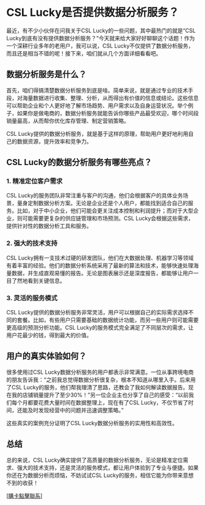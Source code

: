 # CSL Lucky是否提供数据分析服务？

最近，有不少小伙伴在问我关于CSL Lucky的一些问题，其中最热门的就是“CSL Lucky到底有没有提供数据分析服务？”今天就来给大家好好聊聊这个话题！作为一个深耕行业多年的老用户，我可以说，CSL Lucky不仅提供了数据分析服务，而且还是相当不错的呢！接下来，咱们就从几个方面详细看看吧。

## 数据分析服务是什么？

首先，咱们得搞清楚数据分析服务到底是啥。简单来说，就是通过专业的技术手段，对海量数据进行收集、整理、分析，从而得出有价值的信息或结论。这些信息可以帮助企业和个人更好地了解市场趋势、用户需求以及自身运营状况。举个例子，如果你是做电商的，数据分析服务就能告诉你哪些产品最受欢迎，哪个时间段销量最高，从而帮你优化库存管理、制定营销策略。

CSL Lucky提供的数据分析服务，就是基于这样的原理，帮助用户更好地利用自己的数据资源，提升效率和竞争力。

## CSL Lucky的数据分析服务有哪些亮点？

### 1. **精准定位客户需求**

CSL Lucky的服务团队非常注重与客户的沟通，他们会根据客户的具体业务场景，量身定制数据分析方案。无论是企业还是个人用户，都能找到适合自己的服务。比如，对于中小企业，他们可能会更关注成本控制和利润提升；而对于大型企业，则可能需要更复杂的供应链管理和市场预测。CSL Lucky会根据这些需求，提供针对性的数据分析工具和服务。

### 2. **强大的技术支持**

CSL Lucky拥有一支技术过硬的研发团队，他们在大数据处理、机器学习等领域有着丰富的经验。他们的数据分析系统采用了最新的算法和技术，能够快速处理海量数据，并生成直观易懂的报告。无论是图表展示还是深度报告，都能够让用户一目了然地看到关键信息。

### 3. **灵活的服务模式**

CSL Lucky提供的数据分析服务非常灵活，用户可以根据自己的实际需求选择不同的套餐。比如，有些用户只需要基础的数据统计功能，而另一些用户则可能需要更高级的预测分析功能。CSL Lucky的服务模式完全满足了不同层次的需求，让用户花最少的钱，得到最大的价值。

## 用户的真实体验如何？

很多使用过CSL Lucky数据分析服务的用户都表示非常满意。一位从事跨境电商的朋友告诉我：“之前我总觉得数据分析很复杂，根本不知道从哪里入手。后来用了CSL Lucky的服务，他们帮我理清了思路，还教会了我如何解读数据报告。现在我的店铺销量提升了至少30%！”另一位企业主也分享了自己的感受：“以前我们每个月都要花费大量时间在数据整理上，现在有了CSL Lucky，不仅节省了时间，还能及时发现经营中的问题并迅速调整策略。”

这些真实的案例充分证明了CSL Lucky数据分析服务的实用性和高效性。

## 总结

总的来说，CSL Lucky确实提供了高质量的数据分析服务，无论是精准定位需求、强大的技术支持，还是灵活的服务模式，都让用户体验到了专业与便捷。如果你还在为数据分析而烦恼，不妨试试CSL Lucky的服务，相信它能为你带来意想不到的收获！

[[購卡點擊聯系](https://t.me/s/esim1088)]